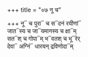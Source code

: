 +++
title = "०७ नू च"

+++
नू᳓ च पुरा᳓ च स᳓दनं रयीणां᳓  
जात᳓स्य च जा᳓यमानस्य च क्षा᳓म्  
सत᳓श् च गोपा᳓म् भ᳓वतश् च भू᳓रेर्  
देवा᳓ अग्निं᳓ धारयन् द्रविणोदा᳓म्